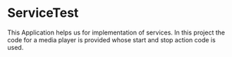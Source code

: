 # ServiceTest
This Application helps us for implementation of services.
In this project the code for a media player is provided whose start and stop action code is used.
